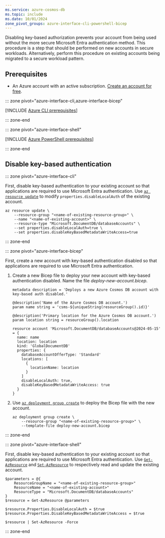 ```yaml
---
ms.service: azure-cosmos-db
ms.topic: include
ms.date: 10/01/2024
zone_pivot_groups: azure-interface-cli-powershell-bicep
---
```


Disabling key-based authorization prevents your account from being used without the more secure Microsoft Entra authentication method. This procedure is a step that should be performed on new accounts in secure workloads. Alternatively, perform this procedure on existing accounts being migrated to a secure workload pattern.

## Prerequisites

- An Azure account with an active subscription. [Create an account for free](https://azure.microsoft.com/free/?WT.mc_id=A261C142F).

::: zone pivot="azure-interface-cli,azure-interface-bicep"

[!INCLUDE [Azure CLI prerequisites](~/reusable-content/azure-cli/azure-cli-prepare-your-environment-no-header.md)]

::: zone-end

::: zone pivot="azure-interface-shell"

[!INCLUDE [Azure PowerShell prerequisites](~/reusable-content/azure-powershell/azure-powershell-requirements-no-header.md)]

::: zone-end

## Disable key-based authentication

::: zone pivot="azure-interface-cli"

First, disable key-based authentication to your existing account so that applications are required to use Microsoft Entra authentication. Use [`az resource update`](/cli/azure/resource#az-resource-update) to modify `properties.disableLocalAuth` of the existing account.

```azurecli-interactive
az resource update \
    --resource-group "<name-of-existing-resource-group>" \
    --name "<name-of-existing-account>" \
    --resource-type "Microsoft.DocumentDB/databaseAccounts" \
    --set properties.disableLocalAuth=true \
    --set properties.disableKeyBasedMetadataWriteAccess=true
```

::: zone-end

::: zone pivot="azure-interface-bicep"

First, create a new account with key-based authentication disabled so that applications are required to use Microsoft Entra authentication.

1. Create a new Bicep file to deploy your new account with key-based authentication disabled. Name the file *deploy-new-account.bicep*.

    ```bicep
    metadata description = 'Deploys a new Azure Cosmos DB account with key-based auth disabled.'
    
    @description('Name of the Azure Cosmos DB account.')
    param name string = 'csms-${uniqueString(resourceGroup().id)}'
    
    @description('Primary location for the Azure Cosmos DB account.')
    param location string = resourceGroup().location
    
    resource account 'Microsoft.DocumentDB/databaseAccounts@2024-05-15' = {
      name: name
      location: location
      kind: 'GlobalDocumentDB'
      properties: {
        databaseAccountOfferType: 'Standard'
        locations: [
          {
            locationName: location
          }
        ]
        disableLocalAuth: true,
        disableKeyBasedMetadataWriteAccess: true
      }
    }
    ```

1. Use [`az deployment group create`](/cli/azure/deployment/group#az-deployment-group-create) to deploy the Bicep file with the new account.

    ```azurecli-interactive
    az deployment group create \
        --resource-group "<name-of-existing-resource-group>" \
        --template-file deploy-new-account.bicep
    ```

::: zone-end

::: zone pivot="azure-interface-shell"

First, disable key-based authentication to your existing account so that applications are required to use Microsoft Entra authentication. Use [`Get-AzResource`](/powershell/module/az.resources/get-azresource) and [`Set-AzResource`](/powershell/module/az.resources/set-azresource) to respectively read and update the existing account.

```azurepowershell-interactive
$parameters = @{
    ResourceGroupName = "<name-of-existing-resource-group>"
    ResourceName = "<name-of-existing-account>"
    ResourceType = "Microsoft.DocumentDB/databaseAccounts"
}
$resource = Get-AzResource @parameters

$resource.Properties.DisableLocalAuth = $true
$resource.Properties.DisableKeyBasedMetadataWriteAccess = $true

$resource | Set-AzResource -Force
```

::: zone-end
